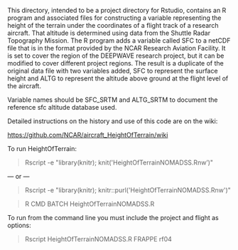 ﻿This directory, intended to be a project directory for Rstudio, contains an R program and associated files for constructing a variable representing the height of the terrain under the coordinates of a flight track of a research aircraft. That altitude is determined using data from the Shuttle Radar Topography Mission. The R program adds a variable called SFC to a netCDF file that is in the format provided by the NCAR Research Aviation Facility. It is set to cover the region of the DEEPWAVE research project, but it can be modified to cover different project regions. The result is a duplicate of the original data file with two variables added, SFC to represent the surface height and ALTG to represent the altitude above ground at the flight level of the aircraft.


Variable names should be SFC_SRTM and ALTG_SRTM to document the reference sfc altitude database used.

Detailed instructions on the history and use of this code are on the wiki:

https://github.com/NCAR/aircraft_HeightOfTerrain/wiki

To run HeightOfTerrain:

> Rscript -e "library(knitr); knit('HeightOfTerrainNOMADSS.Rnw’)"

— or —

> Rscript -e "library(knitr); knitr::purl('HeightOfTerrainNOMADSS.Rnw')"

> R CMD BATCH HeightOfTerrainNOMADSS.R

To run from the command line you must include the project and flight as
options:

> Rscript HeightOfTerrainNOMADSS.R FRAPPE rf04
